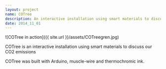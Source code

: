 ```yaml
---
layout: project
name: COTree
description: An interactive installation using smart materials to discuss our CO2 emissions
date: 2014_11_01
---
```

![COTree in action]({{ site.url }}/assets/COTreegren.jpg)

COTree is an interactive installation using smart materials to discuss our CO2 emissions

COTree was built with Arduino, muscle-wire and thermochromic ink.
